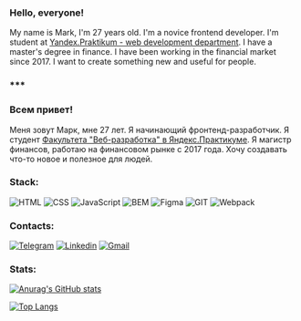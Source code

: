 ### Hello, everyone!
My name is Mark, I'm 27 years old.
I'm a novice frontend developer.
I'm student at [Yandex.Praktikum - web development department](https://practicum.yandex.ru/web/). 
I have a master's degree in finance. I have been working in the financial market since 2017.
I want to create something new and useful for people.

### ***

### Всем привет!
Меня зовут Марк, мне 27 лет.
Я начинающий фронтенд-разработчик.
Я студент [Факультета "Веб-разработка" в Яндекс.Практикуме](https://practicum.yandex.ru/web/).
Я магистр финансов, работаю на финансовом рынке с 2017 года.
Хочу создавать что-то новое и полезное для людей.

### Stack:
![HTML](https://img.shields.io/badge/-HTML-7496e0?style=for-the-badge&logo=html5&logoColor=000)
![CSS](https://img.shields.io/badge/-CSS-22e9a9?style=for-the-badge&logo=css3&logoColor=000)
![JavaScript](https://img.shields.io/badge/-JavaScript-7496e0?style=for-the-badge&logo=javascript&logoColor=000)
![BEM](https://img.shields.io/badge/-BEM-22e9a9?style=for-the-badge&logo=bem&logoColor=000)
![Figma](https://img.shields.io/badge/-FIGMA-7496e0?style=for-the-badge&logo=figma&logoColor=000)
![GIT](https://img.shields.io/badge/-GIT-22e9a9?style=for-the-badge&logo=git&logoColor=000)
![Webpack](https://img.shields.io/badge/-WEBPACK-7496e0?style=for-the-badge&logo=webpack&logoColor=000)

### Contacts:
[![Telegram](https://img.shields.io/badge/-@mdnbit-2CA5E0?style=for-the-badge&logo=telegram&logoColor=white&link=https://t.me/mdnbit)](https://t.me/mdnbit)
[![Linkedin](https://img.shields.io/badge/-LinkedIn-0078b6?style=for-the-badge&logo=linkedin&link=https://www.linkedin.com/in/mark-g-front/)](https://www.linkedin.com/in/mark-g-front/)
[![Gmail](https://img.shields.io/badge/-cosmomrak@gmail.com-ffffff?style=for-the-badge&logo=gmail&link=mailto:cosmomrak@gmail.com)](mailto:cosmomrak@gmail.com)


### Stats:
[![Anurag's GitHub stats](https://github-readme-stats.vercel.app/api?username=cosmopolityan&count_private=true&show_icons=true&theme=blueberry)](https://github.com/anuraghazra/github-readme-stats)

[![Top Langs](https://github-readme-stats.vercel.app/api/top-langs/?username=cosmopolityan&layout=compact&show_icons=true&theme=blueberry)](https://github.com/anuraghazra/github-readme-stats)
<!--
![](https://komarev.com/ghpvc/?username=cosmopolityan&color=7496e0)
-->
